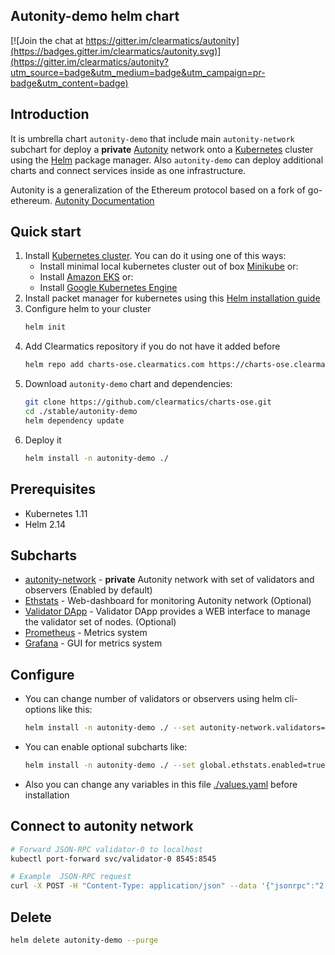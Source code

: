 ## Autonity-demo helm chart

[![Join the chat at https://gitter.im/clearmatics/autonity](https://badges.gitter.im/clearmatics/autonity.svg)](https://gitter.im/clearmatics/autonity?utm_source=badge&utm_medium=badge&utm_campaign=pr-badge&utm_content=badge)

## Introduction

It is umbrella chart `autonity-demo` that include main `autonity-network` subchart for deploy a **private** [Autonity](https://www.autonity.io/) network onto a [Kubernetes](http://kubernetes.io) 
cluster using the [Helm](https://helm.sh) package manager. Also `autonity-demo` can deploy additional charts and connect services inside as one infrastructure.

Autonity is a generalization of the Ethereum protocol based on a fork of go-ethereum. [Autonity Documentation](https://docs.autonity.io)

## Quick start
1. Install [Kubernetes cluster](http://kubernetes.io). You can do it using one of this ways:
   - Install minimal local kubernetes cluster out of box [Minikube](https://kubernetes.io/docs/tasks/tools/install-minikube/) or:
   - Install [Amazon EKS](https://eksworkshop.com/prerequisites/self_paced/) or:
   - Install [Google Kubernetes Engine](https://cloud.google.com/kubernetes-engine/docs/quickstart)
1. Install packet manager for kubernetes using this [Helm installation guide](https://helm.sh/docs/using_helm/#installing-helm)
1. Configure helm to your cluster
   ```bash
   helm init
   ```
1. Add Clearmatics repository if you do not have it added before
   ```bash
   helm repo add charts-ose.clearmatics.com https://charts-ose.clearmatics.com
   ```
1. Download `autonity-demo` chart and dependencies:
   ```bash
   git clone https://github.com/clearmatics/charts-ose.git
   cd ./stable/autonity-demo
   helm dependency update
   ```
1. Deploy it
   ```bash
   helm install -n autonity-demo ./
   ```
## Prerequisites

* Kubernetes 1.11
* Helm 2.14

## Subcharts

* [autonity-network](../autonity-network) - **private** Autonity network with set of validators and observers (Enabled by default)
* [Ethstats](../ethstats) - Web-dashboard for monitoring Autonity network (Optional)
* [Validator DApp](../validator-dapp) - Validator DApp provides a WEB interface to manage the validator set of nodes.  (Optional)
* [Prometheus](https://github.com/helm/charts/tree/master/stable/prometheus) - Metrics system
* [Grafana](https://github.com/helm/charts/tree/master/stable/grafana) - GUI for metrics system

## Configure

- You can change number of validators or observers using helm cli-options like this:
   ```bash
   helm install -n autonity-demo ./ --set autonity-network.validators=6,autonity-network.observers=2
   ```
- You can enable optional subcharts like:
   ```bash
   helm install -n autonity-demo ./ --set global.ethstats.enabled=true
   ```
- Also you can change any variables in this file [./values.yaml](values.yaml) before installation

## Connect to autonity network
```bash
# Forward JSON-RPC validator-0 to localhost
kubectl port-forward svc/validator-0 8545:8545

# Example  JSON-RPC request
curl -X POST -H "Content-Type: application/json" --data '{"jsonrpc":"2.0","method":"web3_clientVersion","params":[],"id":67}' http://localhost:8545

```

## Delete
```bash
helm delete autonity-demo --purge
```
